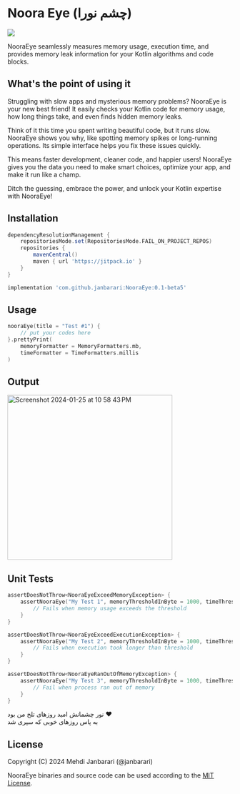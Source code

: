 # Noora Eye (چشم نورا)
[![](https://jitpack.io/v/janbarari/NooraEye.svg)](https://jitpack.io/#janbarari/NooraEye)

NooraEye seamlessly measures memory usage, execution time, and provides memory leak information for your Kotlin algorithms and code blocks.

What's the point of using it
-----
Struggling with slow apps and mysterious memory problems? NooraEye is your new best friend! It easily checks your Kotlin code for memory usage, how long things take, and even finds hidden memory leaks.

Think of it this time you spent writing beautiful code, but it runs slow. NooraEye shows you why, like spotting memory spikes or long-running operations. Its simple interface helps you fix these issues quickly.

This means faster development, cleaner code, and happier users! NooraEye gives you the data you need to make smart choices, optimize your app, and make it run like a champ.

Ditch the guessing, embrace the power, and unlock your Kotlin expertise with NooraEye!

Installation
------------
```gradle
dependencyResolutionManagement {
    repositoriesMode.set(RepositoriesMode.FAIL_ON_PROJECT_REPOS)
    repositories {
        mavenCentral()
        maven { url 'https://jitpack.io' }
    }
}

implementation 'com.github.janbarari:NooraEye:0.1-beta5'
```

Usage
-----
```kotlin
nooraEye(title = "Test #1") {
    // put your codes here
}.prettyPrint(
    memoryFormatter = MemoryFormatters.mb,
    timeFormatter = TimeFormatters.millis
)
```
Output
-----
<img width="369" alt="Screenshot 2024-01-25 at 10 58 43 PM" src="https://github.com/janbarari/NooraEye/assets/12547060/d79d66fd-b7e5-4b72-81d0-cef28803939c">


Unit Tests
------
```kotlin
assertDoesNotThrow<NooraEyeExceedMemoryException> {
    assertNooraEye("My Test 1", memoryThresholdInByte = 1000, timeThresholdInMs = 1000) {
        // Fails when memory usage exceeds the threshold
    }
}

assertDoesNotThrow<NooraEyeExceedExecutionException> {
    assertNooraEye("My Test 2", memoryThresholdInByte = 1000, timeThresholdInMs = 1000) {
        // Fails when execution took longer than threshold
    }
}

assertDoesNotThrow<NooraEyeRanOutOfMemoryException> {
    assertNooraEye("My Test 3", memoryThresholdInByte = 1000, timeThresholdInMs = 1000) {
        // Fail when process ran out of memory
    }
}
```

نور چشمانش امید روزهای تلخ من بود ❤️
<br>
به پاس روزهای خوبی که سپری شد

License
-------
Copyright (C) 2024 Mehdi Janbarari (@janbarari)

NooraEye binaries and source code can be used according to the [MIT License](LICENSE).
